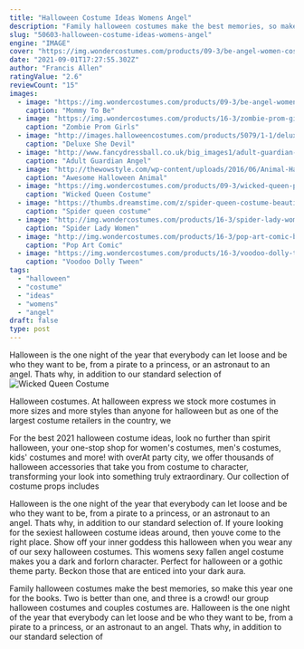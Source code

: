 ```yaml
---
title: "Halloween Costume Ideas Womens Angel"
description: "Family halloween costumes make the best memories, so make this year one for the books. Two is better than one, and three is a crowd! our group halloween costumes and couples costumes are"
slug: "50603-halloween-costume-ideas-womens-angel"
engine: "IMAGE"
cover: "https://img.wondercostumes.com/products/09-3/be-angel-women-costume.jpg"
date: "2021-09-01T17:27:55.302Z"
author: "Francis Allen"
ratingValue: "2.6"
reviewCount: "15"
images:
  - image: "https://img.wondercostumes.com/products/09-3/be-angel-women-costume.jpg"
    caption: "Mommy To Be"
  - image: "https://img.wondercostumes.com/products/16-3/zombie-prom-girls-costumes-529.jpg"
    caption: "Zombie Prom Girls"
  - image: "http://images.halloweencostumes.com/products/5079/1-1/deluxe-she-devil-costume.jpg"
    caption: "Deluxe She Devil"
  - image: "http://www.fancydressball.co.uk/big_images1/adult-guardian-angel-costume-01323.jpg"
    caption: "Adult Guardian Angel"
  - image: "http://thewowstyle.com/wp-content/uploads/2016/06/Animal-Halloween-Face-Makeup.jpg"
    caption: "Awesome Halloween Animal"
  - image: "https://img.wondercostumes.com/products/09-3/wicked-queen-plus-size-costume.jpg"
    caption: "Wicked Queen Costume"
  - image: "https://thumbs.dreamstime.com/z/spider-queen-costume-beautiful-woman-halloween-web-bodyart-acting-as-34589102.jpg"
    caption: "Spider queen costume"
  - image: "http://img.wondercostumes.com/products/16-3/spider-lady-women-costume.jpg"
    caption: "Spider Lady Women"
  - image: "http://img.wondercostumes.com/products/16-3/pop-art-comic-book-printed-dress-womens-costume.jpg"
    caption: "Pop Art Comic"
  - image: "https://img.wondercostumes.com/products/16-3/voodoo-dolly-tween-costume-4078.jpg"
    caption: "Voodoo Dolly Tween"
tags:
  - "halloween"
  - "costume"
  - "ideas"
  - "womens"
  - "angel"
draft: false
type: post
---
```


Halloween is the one night of the year that everybody can let loose and be who they want to be, from a pirate to a princess, or an astronaut to an angel. Thats why, in addition to our standard selection of
![Wicked Queen Costume](https://img.wondercostumes.com/products/09-3/wicked-queen-plus-size-costume.jpg "Wicked Queen Costume")

Halloween costumes. At halloween express we stock more costumes in more sizes and more styles than anyone for halloween but as one of the largest costume retailers in the country, we
<!--inArticleAds-->

<!--galleryOne-->

For the best 2021 halloween costume ideas, look no further than spirit halloween, your one-stop shop for women's costumes, men's costumes, kids' costumes and more! with overAt party city, we offer thousands of halloween accessories that take you from costume to character, transforming your look into something truly extraordinary. Our collection of costume props includes
<!--inArticleAds-->

<!--galleryTwo-->

Halloween is the one night of the year that everybody can let loose and be who they want to be, from a pirate to a princess, or an astronaut to an angel. Thats why, in addition to our standard selection of. If youre looking for the sexiest halloween costume ideas around, then youve come to the right place. Show off your inner goddess this halloween when you wear any of our sexy halloween costumes. This womens sexy fallen angel costume makes you a dark and forlorn character. Perfect for halloween or a gothic theme party. Beckon those that are enticed into your dark aura.
<!--galleryThree-->

Family halloween costumes make the best memories, so make this year one for the books. Two is better than one, and three is a crowd! our group halloween costumes and couples costumes are. Halloween is the one night of the year that everybody can let loose and be who they want to be, from a pirate to a princess, or an astronaut to an angel. Thats why, in addition to our standard selection of